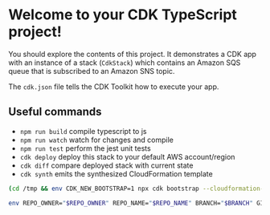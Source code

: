 # Welcome to your CDK TypeScript project!

You should explore the contents of this project. It demonstrates a CDK app with an instance of a stack (`CdkStack`)
which contains an Amazon SQS queue that is subscribed to an Amazon SNS topic.

The `cdk.json` file tells the CDK Toolkit how to execute your app.

## Useful commands

 * `npm run build`   compile typescript to js
 * `npm run watch`   watch for changes and compile
 * `npm run test`    perform the jest unit tests
 * `cdk deploy`      deploy this stack to your default AWS account/region
 * `cdk diff`        compare deployed stack with current state
 * `cdk synth`       emits the synthesized CloudFormation template

```bash
(cd /tmp && env CDK_NEW_BOOTSTRAP=1 npx cdk bootstrap --cloudformation-execution-policies arn:aws:iam::aws:policy/AdministratorAccess "aws://${AWS_ACCOUNT}/${AWS_REGION}")

env REPO_OWNER="$REPO_OWNER" REPO_NAME="$REPO_NAME" BRANCH="$BRANCH" GITHUB_TOKEN="$GITHUB_TOKEN" DOMAIN_NAME="$DOMAIN_NAME" CDK_DEFAULT_ACCOUNT="$AWS_ACCOUNT" CDK_DEFAULT_REGION="$AWS_REGION" cdk deploy CdkStack
```
